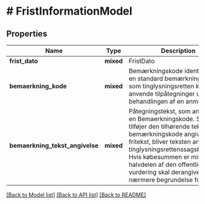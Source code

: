 # # FristInformationModel

## Properties

Name | Type | Description | Notes
------------ | ------------- | ------------- | -------------
**frist_dato** | **mixed** | FristDato |
**bemaerkning_kode** | **mixed** | Bemærkningskode identificerer en standard bemærkningtekst, som tinglysningsretten kan anvende tilpåtegninger under behandlingen af en anmeldelse. | [optional]
**bemaerkning_tekst_angivelse** | **mixed** | Påtegningstekst, som angives via en Bemaerkningskode. Systemet tilføjer den tilhørende tekst.Hvis bemærkningskode angiver fritekst, bliver teksten angivet af tinglysningsrettenssagsbehandler. Hvis købesummen er mindre end halvdelen af den offentlige vurdering skal derangives en nærmere begrundelse for dette. | [optional]

[[Back to Model list]](../../README.md#models) [[Back to API list]](../../README.md#endpoints) [[Back to README]](../../README.md)
